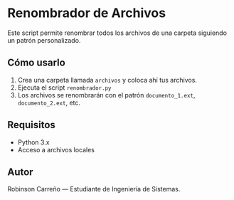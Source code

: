 # Renombrador de Archivos

Este script permite renombrar todos los archivos de una carpeta siguiendo un patrón personalizado.

## Cómo usarlo

1. Crea una carpeta llamada `archivos` y coloca ahí tus archivos.
2. Ejecuta el script `renombrador.py`
3. Los archivos se renombrarán con el patrón `documento_1.ext`, `documento_2.ext`, etc.

## Requisitos

- Python 3.x
- Acceso a archivos locales

## Autor

Robinson Carreño — Estudiante de Ingeniería de Sistemas.
